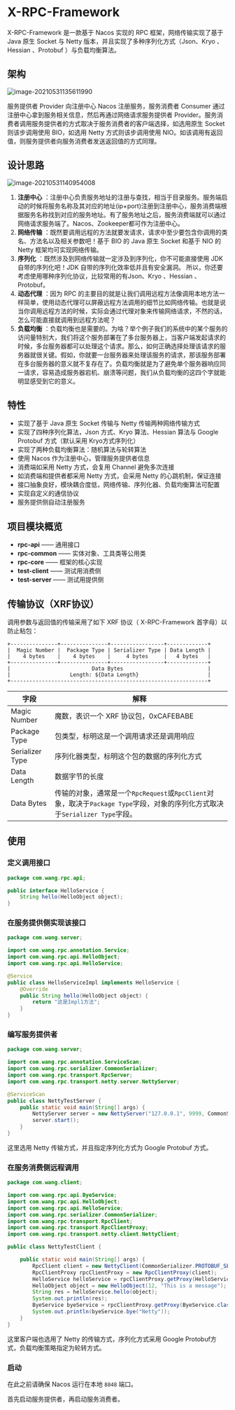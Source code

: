 # X-RPC-Framework
X-RPC-Framework 是一款基于 Nacos 实现的 RPC 框架，网络传输实现了基于 Java 原生 Socket 与 Netty 版本，并且实现了多种序列化方式（Json、Kryo 、Hessian 、Protobuf ）与负载均衡算法。

## 架构

![image-20210531135611990](http://guli-edu-avator1.oss-cn-shenzhen.aliyuncs.com/picBed/image-20210531135611990.png)

服务提供者 Provider 向注册中心 Nacos 注册服务，服务消费者 Consumer 通过注册中心拿到服务相关信息，然后再通过网络请求服务提供者 Provider。服务消费者调用服务提供者的方式取决于服务消费者的客户端选择，如选用原生 Socket 则该步调用使用 BIO，如选用 Netty 方式则该步调用使用 NIO。如该调用有返回值，则服务提供者向服务消费者发送返回值的方式同理。

## 设计思路

![image-20210531140954008](http://guli-edu-avator1.oss-cn-shenzhen.aliyuncs.com/picBed/image-20210531140954008.png)

1. **注册中心** ：注册中心负责服务地址的注册与查找，相当于目录服务。服务端启动的时候将服务名称及其对应的地址(ip+port)注册到注册中心，服务消费端根据服务名称找到对应的服务地址。有了服务地址之后，服务消费端就可以通过网络请求服务端了。Nacos、Zookeeper都可作为注册中心。
2. **网络传输** ：既然要调用远程的方法就要发请求，请求中至少要包含你调用的类名、方法名以及相关参数吧！基于 BIO 的 Java 原生 Socket 和基于 NIO 的 Netty 框架均可实现网络传输。
3. **序列化** ：既然涉及到网络传输就一定涉及到序列化，你不可能直接使用 JDK 自带的序列化吧！JDK 自带的序列化效率低并且有安全漏洞。 所以，你还要考虑使用哪种序列化协议，比较常用的有Json、Kryo 、Hessian 、Protobuf。
4. **动态代理** ：因为 RPC 的主要目的就是让我们调用远程方法像调用本地方法一样简单，使用动态代理可以屏蔽远程方法调用的细节比如网络传输。也就是说当你调用远程方法的时候，实际会通过代理对象来传输网络请求，不然的话，怎么可能直接就调用到远程方法呢？
5. **负载均衡** ：负载均衡也是需要的。为啥？举个例子我们的系统中的某个服务的访问量特别大，我们将这个服务部署在了多台服务器上，当客户端发起请求的时候，多台服务器都可以处理这个请求。那么，如何正确选择处理该请求的服务器就很关键。假如，你就要一台服务器来处理该服务的请求，那该服务部署在多台服务器的意义就不复存在了。负载均衡就是为了避免单个服务器响应同一请求，容易造成服务器宕机、崩溃等问题，我们从负载均衡的这四个字就能明显感受到它的意义。

## 特性

- 实现了基于 Java 原生 Socket 传输与 Netty 传输两种网络传输方式
- 实现了四种序列化算法，Json 方式、Kryo 算法、Hessian 算法与 Google Protobuf 方式（默认采用 Kryo方式序列化）
- 实现了两种负载均衡算法：随机算法与轮转算法
- 使用 Nacos 作为注册中心，管理服务提供者信息
- 消费端如采用 Netty 方式，会复用 Channel 避免多次连接
- 如消费端和提供者都采用 Netty 方式，会采用 Netty 的心跳机制，保证连接
- 接口抽象良好，模块耦合度低，网络传输、序列化器、负载均衡算法可配置
- 实现自定义的通信协议
- 服务提供侧自动注册服务

## 项目模块概览

- **rpc-api** —— 通用接口
- **rpc-common** —— 实体对象、工具类等公用类
- **rpc-core** —— 框架的核心实现
- **test-client** —— 测试用消费侧
- **test-server** —— 测试用提供侧

## 传输协议（XRF协议）

调用参数与返回值的传输采用了如下 XRF 协议（ X-RPC-Framework 首字母）以防止粘包：

```
+---------------+---------------+-----------------+-------------+
|  Magic Number |  Package Type | Serializer Type | Data Length |
|    4 bytes    |    4 bytes    |     4 bytes     |   4 bytes   |
+---------------+---------------+-----------------+-------------+
|                          Data Bytes                           |
|                   Length: ${Data Length}                      |
+---------------------------------------------------------------+
```

| 字段            | 解释                                                         |
| --------------- | ------------------------------------------------------------ |
| Magic Number    | 魔数，表识一个 XRF 协议包，0xCAFEBABE                        |
| Package Type    | 包类型，标明这是一个调用请求还是调用响应                     |
| Serializer Type | 序列化器类型，标明这个包的数据的序列化方式                   |
| Data Length     | 数据字节的长度                                               |
| Data Bytes      | 传输的对象，通常是一个`RpcRequest`或`RpcClient`对象，取决于`Package Type`字段，对象的序列化方式取决于`Serializer Type`字段。 |

## 使用

### 定义调用接口

```java
package com.wang.rpc.api;

public interface HelloService {
    String hello(HelloObject object);
}
```

### 在服务提供侧实现该接口

```java
package com.wang.server;

import com.wang.rpc.annotation.Service;
import com.wang.rpc.api.HelloObject;
import com.wang.rpc.api.HelloService;

@Service
public class HelloServiceImpl implements HelloService {
    @Override
    public String hello(HelloObject object) {
        return "这是Impl1方法";
    }
}
```

### 编写服务提供者

```java
package com.wang.server;

import com.wang.rpc.annotation.ServiceScan;
import com.wang.rpc.serializer.CommonSerializer;
import com.wang.rpc.transport.RpcServer;
import com.wang.rpc.transport.netty.server.NettyServer;

@ServiceScan
public class NettyTestServer {
    public static void main(String[] args) {
        NettyServer server = new NettyServer("127.0.0.1", 9999, CommonSerializer.PROTOBUF_SERIALIZER);
        server.start();
    }
}
```

这里选用 Netty 传输方式，并且指定序列化方式为 Google Protobuf 方式。

### 在服务消费侧远程调用

```java
package com.wang.client;

import com.wang.rpc.api.ByeService;
import com.wang.rpc.api.HelloObject;
import com.wang.rpc.api.HelloService;
import com.wang.rpc.serializer.CommonSerializer;
import com.wang.rpc.transport.RpcClient;
import com.wang.rpc.transport.RpcClientProxy;
import com.wang.rpc.transport.netty.client.NettyClient;

public class NettyTestClient {

    public static void main(String[] args) {
        RpcClient client = new NettyClient(CommonSerializer.PROTOBUF_SERIALIZER);
        RpcClientProxy rpcClientProxy = new RpcClientProxy(client);
        HelloService helloService = rpcClientProxy.getProxy(HelloService.class);
        HelloObject object = new HelloObject(12, "This is a message");
        String res = helloService.hello(object);
        System.out.println(res);
        ByeService byeService = rpcClientProxy.getProxy(ByeService.class);
        System.out.println(byeService.bye("Netty"));
    }
}
```

这里客户端也选用了 Netty 的传输方式，序列化方式采用 Google Protobuf方式，负载均衡策略指定为轮转方式。

### 启动

在此之前请确保 Nacos 运行在本地 `8848` 端口。

首先启动服务提供者，再启动服务消费者。
